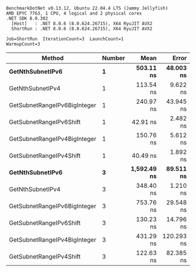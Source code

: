 ```

BenchmarkDotNet v0.13.12, Ubuntu 22.04.4 LTS (Jammy Jellyfish)
AMD EPYC 7763, 1 CPU, 4 logical and 2 physical cores
.NET SDK 8.0.302
  [Host]   : .NET 8.0.6 (8.0.624.26715), X64 RyuJIT AVX2
  ShortRun : .NET 8.0.6 (8.0.624.26715), X64 RyuJIT AVX2

Job=ShortRun  IterationCount=3  LaunchCount=1  
WarmupCount=3  

```
| Method                       | Number | Mean        | Error      | StdDev   | Min         | Max         | Gen0   | Allocated |
|----------------------------- |------- |------------:|-----------:|---------:|------------:|------------:|-------:|----------:|
| **GetNthSubnetIPv6**             | **1**      |   **503.11 ns** |  **48.003 ns** | **2.631 ns** |   **501.18 ns** |   **506.11 ns** | **0.0076** |     **696 B** |
| GetNthSubnetIPv4             | 1      |   113.54 ns |   9.622 ns | 0.527 ns |   113.13 ns |   114.14 ns | 0.0019 |     160 B |
| GetSubnetRangeIPv6BigInteger | 1      |   240.97 ns |  43.945 ns | 2.409 ns |   238.78 ns |   243.55 ns | 0.0048 |     432 B |
| GetSubnetRangeIPv6Shift      | 1      |    42.91 ns |   2.482 ns | 0.136 ns |    42.75 ns |    42.99 ns | 0.0019 |     160 B |
| GetSubnetRangeIPv4BigInteger | 1      |   150.76 ns |   5.612 ns | 0.308 ns |   150.44 ns |   151.05 ns | 0.0024 |     208 B |
| GetSubnetRangeIPv4Shift      | 1      |    40.49 ns |   1.892 ns | 0.104 ns |    40.40 ns |    40.61 ns | 0.0021 |     176 B |
| **GetNthSubnetIPv6**             | **3**      | **1,592.49 ns** |  **89.511 ns** | **4.906 ns** | **1,588.66 ns** | **1,598.02 ns** | **0.0248** |    **2168 B** |
| GetNthSubnetIPv4             | 3      |   348.40 ns |   1.210 ns | 0.066 ns |   348.36 ns |   348.48 ns | 0.0057 |     480 B |
| GetSubnetRangeIPv6BigInteger | 3      |   753.76 ns |  29.548 ns | 1.620 ns |   752.48 ns |   755.58 ns | 0.0153 |    1296 B |
| GetSubnetRangeIPv6Shift      | 3      |   130.23 ns |  14.796 ns | 0.811 ns |   129.34 ns |   130.93 ns | 0.0057 |     480 B |
| GetSubnetRangeIPv4BigInteger | 3      |   431.29 ns | 120.293 ns | 6.594 ns |   427.34 ns |   438.91 ns | 0.0072 |     624 B |
| GetSubnetRangeIPv4Shift      | 3      |   122.63 ns |  82.385 ns | 4.516 ns |   119.63 ns |   127.83 ns | 0.0062 |     528 B |

